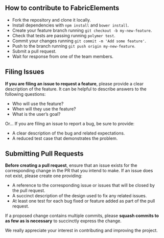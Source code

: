 ## How to contribute to FabricElements

* Fork the repository and clone it locally.
* Install dependencies with `npm install` and `bower install`.
* Create your feature branch running `git checkout -b my-new-feature`.
* Check that tests are passing running `polymer test`.
* Commit your changes running `git commit -m 'Add some feature'`.
* Push to the branch running `git push origin my-new-feature`.
* Submit a pull request.
* Wait for response from one of the team members.

## Filing Issues

**If you are filing an issue to request a feature**, please provide a clear description of the feature. It can be helpful to describe answers to the following questions:

* Who will use the feature?
* When will they use the feature?
* What is the user’s goal?

Or... If you are filing an issue to report a bug, be sure to provide:

* A clear description of the bug and related expectations.
* A reduced test case that demonstrates the problem.

## Submitting Pull Requests

**Before creating a pull request**, ensure that an issue exists for the corresponding change in the PR that you intend to make. If an issue does not exist, please create one providing:

* A reference to the corresponding issue or issues that will be closed by the pull request.
* A succinct description of the design used to fix any related issues.
* At least one test for each bug fixed or feature added as part of the pull request.

If a proposed change contains multiple commits, please **squash commits to as few as is necessary** to succinctly express the change. 

We really appreciate your interest in contributing and improving the project.
